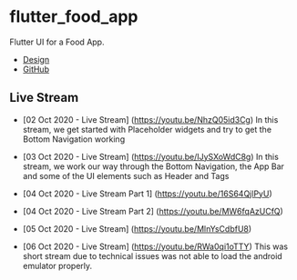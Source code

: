 # flutter_food_app

Flutter UI for a Food App.

- [Design](https://cdn.dribbble.com/users/1615584/screenshots/14132700/media/b51314060013c69de0e7563e73d38e10.jpg)
- [GitHub](https://github.com/codingbbq/flutter_food_app)

## Live Stream

- [02 Oct 2020 - Live Stream] (https://youtu.be/NhzQ05id3Cg)
In this stream, we get started with Placeholder widgets and try to get the Bottom Navigation working

- [03 Oct 2020 - Live Stream] (https://youtu.be/IJySXoWdC8g)
In this stream, we work our way through the Bottom Navigation, the App Bar and some of the UI elements such as Header and Tags

- [04 Oct 2020 - Live Stream Part 1] (https://youtu.be/16S64QjlPyU)
- [04 Oct 2020 - Live Stream Part 2] (https://youtu.be/MW6fqAzUCfQ)

- [05 Oct 2020 - Live Stream] (https://youtu.be/MlnYsCdbfU8)

- [06 Oct 2020 - Live Stream] (https://youtu.be/RWa0qi1oTTY)
This was short stream due to technical issues was not able to load the android emulator properly. 